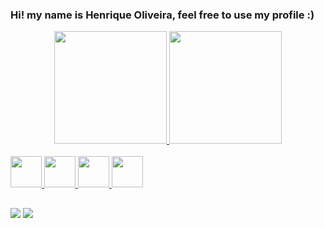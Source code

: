 ### Hi! my name is Henrique Oliveira, feel free to use my profile :)

<div align="center">
  <a href="https://henrique-oliveira-repository.web.app/">
  <img height="180em" src="https://github-readme-stats.vercel.app/api?username=hernique33comiitei&show_icons=true&theme=aura&include_all_commits=true&count_private=true"/>
  <img height="180em" src="https://github-readme-stats.vercel.app/api/top-langs/?username=hernique33comiitei&layout=compact&langs_count=7&theme=aura"/>
</div>
<br>
<div display="inline-block">
  <img width="50px" src="https://cdn.jsdelivr.net/gh/devicons/devicon/icons/python/python-original.svg" />
  <img width="50px" src="https://cdn.jsdelivr.net/gh/devicons/devicon/icons/css3/css3-original.svg" />
  <img width="50px "src="https://cdn.jsdelivr.net/gh/devicons/devicon/icons/html5/html5-original.svg" />
  <img width="50px" src="https://cdn.jsdelivr.net/gh/devicons/devicon/icons/firebase/firebase-plain.svg" />
          
</div>
  
##
  
<div>
  <a href="http://wa.me/5579999167112" target="_blank"><img src="https://img.shields.io/badge/WhatsApp-25D366?style=for-the-badge&logo=whatsapp&logoColor=white"></a>
  <a href="https://www.instagram.com/henriikzzz/" target="_blank"><img src="https://img.shields.io/badge/Instagram-E4405F?style=for-the-badge&logo=instagram&logoColor=white"></a>
</div>
